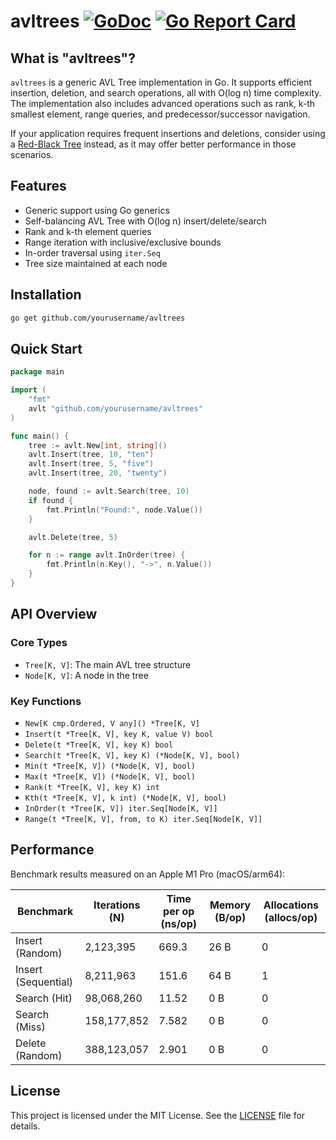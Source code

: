 # avltrees [![GoDoc](https://pkg.go.dev/badge/github.com/yourusername/avltrees)](https://pkg.go.dev/github.com/yourusername/avltrees) [![Go Report Card](https://goreportcard.com/badge/github.com/yourusername/avltrees)](https://goreportcard.com/report/github.com/yourusername/avltrees) 

## What is "avltrees"?

`avltrees` is a generic AVL Tree implementation in Go. It supports efficient insertion, deletion, and search operations, all with O(log n) time complexity. The implementation also includes advanced operations such as rank, k-th smallest element, range queries, and predecessor/successor navigation.

If your application requires frequent insertions and deletions, consider using a [Red-Black Tree](https://github.com/byExist/redblacktrees) instead, as it may offer better performance in those scenarios.

## Features

- Generic support using Go generics
- Self-balancing AVL Tree with O(log n) insert/delete/search
- Rank and k-th element queries
- Range iteration with inclusive/exclusive bounds
- In-order traversal using `iter.Seq`
- Tree size maintained at each node

## Installation

```bash
go get github.com/yourusername/avltrees
```

## Quick Start

```go
package main

import (
	"fmt"
	avlt "github.com/yourusername/avltrees"
)

func main() {
	tree := avlt.New[int, string]()
	avlt.Insert(tree, 10, "ten")
	avlt.Insert(tree, 5, "five")
	avlt.Insert(tree, 20, "twenty")

	node, found := avlt.Search(tree, 10)
	if found {
		fmt.Println("Found:", node.Value())
	}

	avlt.Delete(tree, 5)

	for n := range avlt.InOrder(tree) {
		fmt.Println(n.Key(), "->", n.Value())
	}
}
```

## API Overview

### Core Types

- `Tree[K, V]`: The main AVL tree structure
- `Node[K, V]`: A node in the tree

### Key Functions

- `New[K cmp.Ordered, V any]() *Tree[K, V]`
- `Insert(t *Tree[K, V], key K, value V) bool`
- `Delete(t *Tree[K, V], key K) bool`
- `Search(t *Tree[K, V], key K) (*Node[K, V], bool)`
- `Min(t *Tree[K, V]) (*Node[K, V], bool)`
- `Max(t *Tree[K, V]) (*Node[K, V], bool)`
- `Rank(t *Tree[K, V], key K) int`
- `Kth(t *Tree[K, V], k int) (*Node[K, V], bool)`
- `InOrder(t *Tree[K, V]) iter.Seq[Node[K, V]]`
- `Range(t *Tree[K, V], from, to K) iter.Seq[Node[K, V]]`

## Performance

Benchmark results measured on an Apple M1 Pro (macOS/arm64):

| Benchmark               | Iterations (N) | Time per op (ns/op) | Memory (B/op) | Allocations (allocs/op) |
|------------------------|----------------|----------------------|----------------|--------------------------|
| Insert (Random)        | 2,123,395      | 669.3                | 26 B           | 0                        |
| Insert (Sequential)    | 8,211,963      | 151.6                | 64 B           | 1                        |
| Search (Hit)           | 98,068,260     | 11.52                | 0 B            | 0                        |
| Search (Miss)          | 158,177,852    | 7.582                | 0 B            | 0                        |
| Delete (Random)        | 388,123,057    | 2.901                | 0 B            | 0                        |

## License

This project is licensed under the MIT License. See the [LICENSE](LICENSE) file for details.